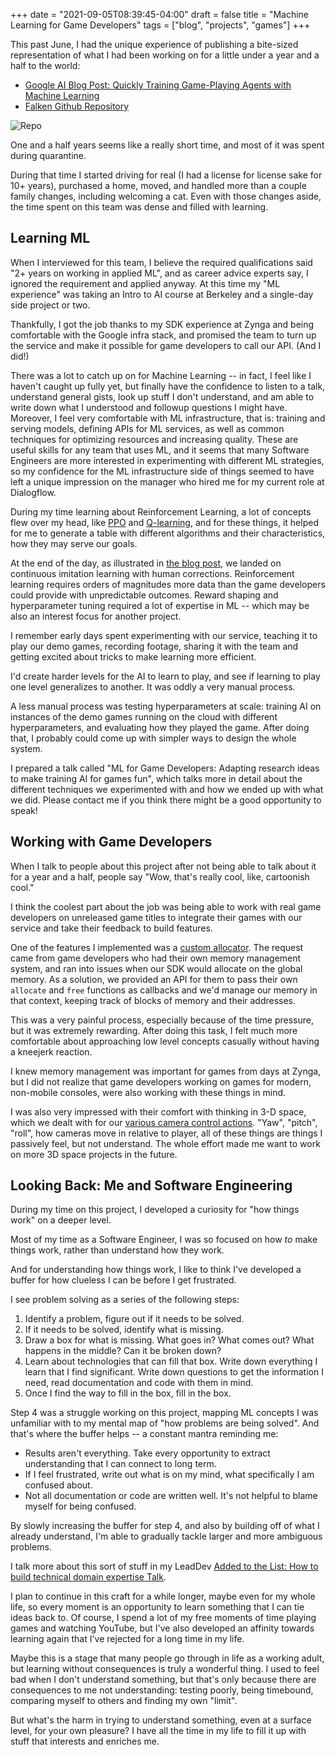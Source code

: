 +++
date = "2021-09-05T08:39:45-04:00"
draft = false
title = "Machine Learning for Game Developers"
tags = ["blog", "projects", "games"]
+++


This past June, I had the unique experience of publishing a bite-sized representation of what I had been working on for a little under a year and a half to the world:

- [Google AI Blog Post: Quickly Training Game-Playing Agents with Machine Learning](https://ai.googleblog.com/2021/06/quickly-training-game-playing-agents.html)
- [Falken Github Repository](https://github.com/google-research/falken)

![Repo](../../img/falken_repo.png)

One and a half years seems like a really short time, and most of it was spent during quarantine.

During that time I started driving for real (I had a license for license sake for 10+ years), purchased a home, moved, and handled more than a couple family changes, including welcoming a cat. Even with those changes aside, the time spent on this team was dense and filled with learning.

## Learning ML

When I interviewed for this team, I believe the required qualifications said "2+ years on working in applied ML", and as career advice experts say, I ignored the requirement and applied anyway. At this time my "ML experience" was taking an Intro to AI course at Berkeley and a single-day side project or two.

Thankfully, I got the job thanks to my SDK experience at Zynga and being comfortable with the Google infra stack, and promised the team to turn up the service and make it possible for game developers to call our API. (And I did!) 

There was a lot to catch up on for Machine Learning -- in fact, I feel like I haven't caught up fully yet, but finally have the confidence to listen to a talk, understand general gists, look up stuff I don't understand, and am able to write down what I understood and followup questions I might have.
Moreover, I feel very comfortable with ML infrastructure, that is: training and serving models, defining APIs for ML services, as well as common techniques for optimizing resources and increasing quality. These are useful skills for any team that uses ML, and it seems that many Software Engineers are more interested in experimenting with different ML strategies, so my confidence for the ML infrastructure side of things seemed to have left a unique impression on the manager who hired me for my current role at Dialogflow.

During my time learning about Reinforcement Learning, a lot of concepts flew over my head, like [PPO](https://openai.com/blog/openai-baselines-ppo/) and [Q-learning](https://en.wikipedia.org/wiki/Q-learning), and for these things, it helped for me to generate a table with different algorithms and their characteristics, how they may serve our goals.

At the end of the day, as illustrated in [the blog post](https://ai.googleblog.com/2021/06/quickly-training-game-playing-agents.html), we landed on continuous imitation learning with human corrections. Reinforcement learning requires orders of magnitudes more data than the game developers could provide with unpredictable outcomes. Reward shaping and hyperparameter tuning required a lot of expertise in ML -- which may be also an interest focus for another project.

I remember early days spent experimenting with our service, teaching it to play our demo games, recording footage, sharing it with the team and getting excited about tricks to make learning more efficient.

I'd create harder levels for the AI to learn to play, and see if learning to play one level generalizes to another. It was oddly a very manual process.

A less manual process was testing hyperparameters at scale: training AI on instances of the demo games running on the cloud with different hyperparameters, and evaluating how they played the game. After doing that, I probably could come up with simpler ways to design the whole system.

I prepared a talk called "ML for Game Developers: Adapting research ideas to make training AI for games fun", which talks more in detail about the different techniques we experimented with and how we ended up with what we did. Please contact me if you think there might be a good opportunity to speak!

## Working with Game Developers

When I talk to people about this project after not being able to talk about it for a year and a half, people say "Wow, that's really cool, like, cartoonish cool."

I think the coolest part about the job was being able to work with real game developers on unreleased game titles to integrate their games with our service and take their feedback to build features.

One of the features I implemented was a [custom allocator](https://github.com/google-research/falken/blob/main/sdk/cpp/src/core/allocator.cc). 
The request came from game developers who had their own memory management system, and ran into issues when our SDK would allocate on the global memory.
As a solution, we provided an API for them to pass their own `allocate` and `free` functions as callbacks and we'd manage our memory in that context, keeping track of blocks of memory and their addresses.

This was a very painful process, especially because of the time pressure, but it was extremely rewarding. After doing this task, I felt much more comfortable about approaching low level concepts casually without having a kneejerk reaction.

I knew memory management was important for games from days at Zynga, but I did not realize that game developers working on games for modern, non-mobile consoles, were also working with these things in mind.

I was also very impressed with their comfort with thinking in 3-D space, which we dealt with for our [various camera control actions](https://github.com/google-research/falken/tree/main/sdk/cpp#third-person-camera-relative-controls-eg-dark-souls-mario64-etc).
"Yaw", "pitch", "roll", how cameras move in relative to player, all of these things are things I passively feel, but not understand. The whole effort made me want to work on more 3D space projects in the future.

## Looking Back: Me and Software Engineering

During my time on this project, I developed a curiosity for "how things work" on a deeper level.

Most of my time as a Software Engineer, I was so focused on how *to* make things work, rather than understand how they work.

And for understanding how things work, I like to think I've developed a buffer for how clueless I can be before I get frustrated.

I see problem solving as a series of the following steps:

1. Identify a problem, figure out if it needs to be solved.
2. If it needs to be solved, identify what is missing.
3. Draw a box for what is missing. What goes in? What comes out? What happens in the middle? Can it be broken down?
4. Learn about technologies that can fill that box. Write down everything I learn that I find significant. Write down questions to get the information I need, read documentation and code with them in mind.
5. Once I find the way to fill in the box, fill in the box.

Step 4 was a struggle working on this project, mapping ML concepts I was unfamiliar with to my mental map of "how problems are being solved". And that's where the buffer helps -- a constant mantra reminding me:

- Results aren't everything. Take every opportunity to extract understanding that I can connect to long term.
- If I feel frustrated, write out what is on my mind, what specifically I am confused about.
- Not all documentation or code are written well. It's not helpful to blame myself for being confused.

By slowly increasing the buffer for step 4, and also by building off of what I already understand, I'm able to gradually tackle larger and more ambiguous problems.

I talk more about this sort of stuff in my LeadDev [Added to the List: How to build technical domain expertise Talk](https://leaddev.com/upcoming-articles/added-list-how-build-technical-domain-expertise).

I plan to continue in this craft for a while longer, maybe even for my whole life, so every moment is an opportunity to learn something that I can tie ideas back to. Of course, I spend a lot of my free moments of time playing games and watching YouTube, but I've also developed an affinity towards learning again that I've rejected for a long time in my life. 

Maybe this is a stage that many people go through in life as a working adult, but learning without consequences is truly a wonderful thing. I used to feel bad when I don't understand something, but that's only because there are consequences to me not understanding: testing poorly, being timebound, comparing myself to others and finding my own "limit". 

But what's the harm in trying to understand something, even at a surface level, for your own pleasure? I have all the time in my life to fill it up with stuff that interests and enriches me.